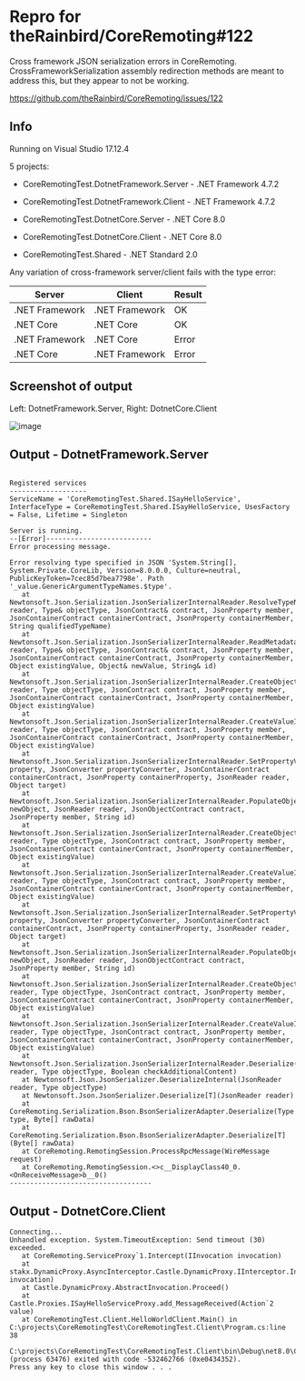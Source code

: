 # Repro for theRainbird/CoreRemoting#122

Cross framework JSON serialization errors in CoreRemoting. CrossFrameworkSerialization assembly redirection methods are meant to address this, but they appear to not be working.

https://github.com/theRainbird/CoreRemoting/issues/122

## Info
Running on Visual Studio 17.12.4

5 projects:

* CoreRemotingTest.DotnetFramework.Server - .NET Framework 4.7.2

* CoreRemotingTest.DotnetFramework.Client - .NET Framework 4.7.2

* CoreRemotingTest.DotnetCore.Server - .NET Core 8.0

* CoreRemotingTest.DotnetCore.Client - .NET Core 8.0

* CoreRemotingTest.Shared - .NET Standard 2.0

Any variation of cross-framework server/client fails with the type error:

| Server | Client | Result |
| --- | --- | --- |
| .NET Framework | .NET Framework | OK |
| .NET Core | .NET Core | OK |
| .NET Framework | .NET Core | Error |
| .NET Core | .NET Framework | Error |


## Screenshot of output

Left: DotnetFramework.Server, Right: DotnetCore.Client

![image](https://github.com/user-attachments/assets/3fde95c8-3f4f-4f19-9ba2-0adcd2b3b295)

## Output - DotnetFramework.Server

```

Registered services
-------------------
ServiceName = 'CoreRemotingTest.Shared.ISayHelloService', InterfaceType = CoreRemotingTest.Shared.ISayHelloService, UsesFactory = False, Lifetime = Singleton

Server is running.
--[Error]--------------------------
Error processing message.

Error resolving type specified in JSON 'System.String[], System.Private.CoreLib, Version=8.0.0.0, Culture=neutral, PublicKeyToken=7cec85d7bea7798e'. Path '_value.GenericArgumentTypeNames.$type'.
   at Newtonsoft.Json.Serialization.JsonSerializerInternalReader.ResolveTypeName(JsonReader reader, Type& objectType, JsonContract& contract, JsonProperty member, JsonContainerContract containerContract, JsonProperty containerMember, String qualifiedTypeName)
   at Newtonsoft.Json.Serialization.JsonSerializerInternalReader.ReadMetadataProperties(JsonReader reader, Type& objectType, JsonContract& contract, JsonProperty member, JsonContainerContract containerContract, JsonProperty containerMember, Object existingValue, Object& newValue, String& id)
   at Newtonsoft.Json.Serialization.JsonSerializerInternalReader.CreateObject(JsonReader reader, Type objectType, JsonContract contract, JsonProperty member, JsonContainerContract containerContract, JsonProperty containerMember, Object existingValue)
   at Newtonsoft.Json.Serialization.JsonSerializerInternalReader.CreateValueInternal(JsonReader reader, Type objectType, JsonContract contract, JsonProperty member, JsonContainerContract containerContract, JsonProperty containerMember, Object existingValue)
   at Newtonsoft.Json.Serialization.JsonSerializerInternalReader.SetPropertyValue(JsonProperty property, JsonConverter propertyConverter, JsonContainerContract containerContract, JsonProperty containerProperty, JsonReader reader, Object target)
   at Newtonsoft.Json.Serialization.JsonSerializerInternalReader.PopulateObject(Object newObject, JsonReader reader, JsonObjectContract contract, JsonProperty member, String id)
   at Newtonsoft.Json.Serialization.JsonSerializerInternalReader.CreateObject(JsonReader reader, Type objectType, JsonContract contract, JsonProperty member, JsonContainerContract containerContract, JsonProperty containerMember, Object existingValue)
   at Newtonsoft.Json.Serialization.JsonSerializerInternalReader.CreateValueInternal(JsonReader reader, Type objectType, JsonContract contract, JsonProperty member, JsonContainerContract containerContract, JsonProperty containerMember, Object existingValue)
   at Newtonsoft.Json.Serialization.JsonSerializerInternalReader.SetPropertyValue(JsonProperty property, JsonConverter propertyConverter, JsonContainerContract containerContract, JsonProperty containerProperty, JsonReader reader, Object target)
   at Newtonsoft.Json.Serialization.JsonSerializerInternalReader.PopulateObject(Object newObject, JsonReader reader, JsonObjectContract contract, JsonProperty member, String id)
   at Newtonsoft.Json.Serialization.JsonSerializerInternalReader.CreateObject(JsonReader reader, Type objectType, JsonContract contract, JsonProperty member, JsonContainerContract containerContract, JsonProperty containerMember, Object existingValue)
   at Newtonsoft.Json.Serialization.JsonSerializerInternalReader.CreateValueInternal(JsonReader reader, Type objectType, JsonContract contract, JsonProperty member, JsonContainerContract containerContract, JsonProperty containerMember, Object existingValue)
   at Newtonsoft.Json.Serialization.JsonSerializerInternalReader.Deserialize(JsonReader reader, Type objectType, Boolean checkAdditionalContent)
   at Newtonsoft.Json.JsonSerializer.DeserializeInternal(JsonReader reader, Type objectType)
   at Newtonsoft.Json.JsonSerializer.Deserialize[T](JsonReader reader)
   at CoreRemoting.Serialization.Bson.BsonSerializerAdapter.Deserialize(Type type, Byte[] rawData)
   at CoreRemoting.Serialization.Bson.BsonSerializerAdapter.Deserialize[T](Byte[] rawData)
   at CoreRemoting.RemotingSession.ProcessRpcMessage(WireMessage request)
   at CoreRemoting.RemotingSession.<>c__DisplayClass40_0.<OnReceiveMessage>b__0()
-----------------------------------
```

## Output - DotnetCore.Client

```
Connecting...
Unhandled exception. System.TimeoutException: Send timeout (30) exceeded.
   at CoreRemoting.ServiceProxy`1.Intercept(IInvocation invocation)
   at stakx.DynamicProxy.AsyncInterceptor.Castle.DynamicProxy.IInterceptor.Intercept(IInvocation invocation)
   at Castle.DynamicProxy.AbstractInvocation.Proceed()
   at Castle.Proxies.ISayHelloServiceProxy.add_MessageReceived(Action`2 value)
   at CoreRemotingTest.Client.HelloWorldClient.Main() in C:\projects\CoreRemotingTest\CoreRemotingTest.Client\Program.cs:line 38

C:\projects\CoreRemotingTest\CoreRemotingTest.Client\bin\Debug\net8.0\CoreRemotingTest.Client.exe (process 63476) exited with code -532462766 (0xe0434352).
Press any key to close this window . . .
```
